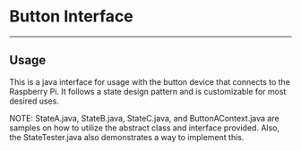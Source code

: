 # Button Interface

-----
Usage
-----

  This is a java interface for usage with the button device that connects to
the Raspberry Pi.  It follows a state design pattern and is customizable for most
desired uses.

NOTE: StateA.java, StateB.java, StateC.java, and ButtonAContext.java are samples on how to utilize the abstract class and interface provided. Also, the StateTester.java also demonstrates a way to implement this.

